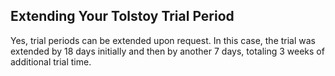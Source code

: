## Extending Your Tolstoy Trial Period

Yes, trial periods can be extended upon request. In this case, the trial was extended by 18 days initially and then by another 7 days, totaling 3 weeks of additional trial time.
